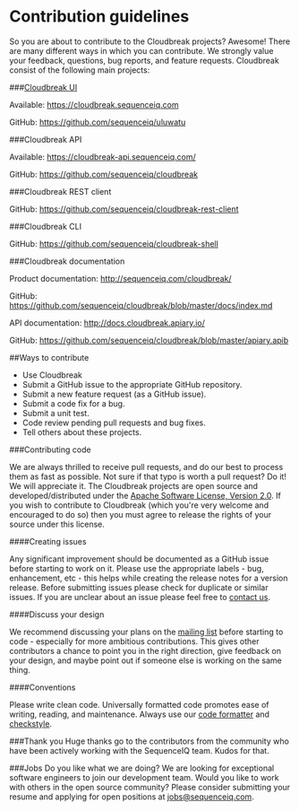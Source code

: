 Contribution guidelines
=======================

So you are about to contribute to the Cloudbreak projects? Awesome! There are many different ways in which you can contribute. We strongly value your feedback, questions, bug reports, and feature requests.
Cloudbreak consist of the following main projects:

###[Cloudbreak UI](https://cloudbreak.sequenceiq.com)

Available: https://cloudbreak.sequenceiq.com

GitHub: https://github.com/sequenceiq/uluwatu

###Cloudbreak API

Available: https://cloudbreak-api.sequenceiq.com/

GitHub: https://github.com/sequenceiq/cloudbreak

###Cloudbreak REST client

GitHub: https://github.com/sequenceiq/cloudbreak-rest-client

###Cloudbreak CLI

GitHub: https://github.com/sequenceiq/cloudbreak-shell

###Cloudbreak documentation

Product documentation: http://sequenceiq.com/cloudbreak/

GitHub: https://github.com/sequenceiq/cloudbreak/blob/master/docs/index.md



API documentation: http://docs.cloudbreak.apiary.io/

GitHub: https://github.com/sequenceiq/cloudbreak/blob/master/apiary.apib

##Ways to contribute

* Use Cloudbreak
* Submit a GitHub issue to the appropriate GitHub repository.
* Submit a new feature request (as a GitHub issue).
* Submit a code fix for a bug.
* Submit a unit test.
* Code review pending pull requests and bug fixes.
* Tell others about these projects.

###Contributing code

We are always thrilled to receive pull requests, and do our best to process them as fast as possible. Not sure if that typo is worth a pull request? Do it! We will appreciate it.
The Cloudbreak projects are open source and developed/distributed under the [Apache Software License, Version 2.0](http://www.apache.org/licenses/LICENSE-2.0.html).
If you wish to contribute to Cloudbreak (which you're very welcome and encouraged to do so) then you must agree to release the rights of your source under this license.

####Creating issues

Any significant improvement should be documented as a GitHub issue before starting to work on it. Please use the appropriate labels - bug, enhancement, etc - this helps while creating the release notes for a version release.
Before submitting issues please check for duplicate or similar issues. If you are unclear about an issue please feel free to [contact us](https://groups.google.com/forum/#!forum/cloudbreak).

####Discuss your design

We recommend discussing your plans on the [mailing list](https://groups.google.com/forum/#!forum/cloudbreak) before starting to code - especially for more ambitious contributions. This gives other contributors a chance to point you in the right direction, give feedback on your design, and maybe point out if someone else is working on the same thing.

####Conventions

Please write clean code. Universally formatted code promotes ease of writing, reading, and maintenance. Always use our [code formatter](https://gist.github.com/martonsereg/9390889) and [checkstyle](https://github.com/sequenceiq/cloudbreak/tree/master/config/checkstyle).


###Thank you
Huge thanks go to the contributors from the community who have been actively working with the SequenceIQ team. Kudos for that.

###Jobs
Do you like what we are doing? We are looking for exceptional software engineers to join our development team. Would you like to work with others in the open source community?
Please consider submitting your resume and applying for open positions at jobs@sequenceiq.com.
